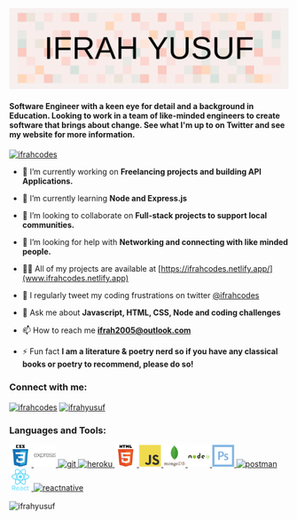 <img src="banner2.png" alt="my banner">
<h4>Software Engineer with a keen eye for detail and a background in Education. Looking to work in a team of like-minded engineers to create software that brings about change. See what I'm up to on Twitter and see my website for more information.</h4>

<p align="left"> <a href="https://twitter.com/ifrahcodes" target="blank"><img src="https://img.shields.io/twitter/follow/ifrahcodes?logo=twitter&style=for-the-badge" alt="ifrahcodes" /></a> </p>

- 🔭 I’m currently working on **Freelancing projects and building API Applications.**

- 🌱 I’m currently learning **Node and Express.js**

- 👯 I’m looking to collaborate on **Full-stack projects to support local communities.**

- 🤝 I’m looking for help with **Networking and connecting with like minded people.**

- 👨‍💻 All of my projects are available at [https://ifrahcodes.netlify.app/](www.ifrahcodes.netlify.app)

- 📝 I regularly tweet my coding frustrations on twitter [@ifrahcodes](@ifrahcodes)

- 💬 Ask me about **Javascript, HTML, CSS, Node and coding challenges**

- 📫 How to reach me **ifrah2005@outlook.com**

- ⚡ Fun fact **I am a literature & poetry nerd so if you have any classical books or poetry to recommend, please do so!**

<h3 align="left">Connect with me:</h3>
<p align="left">
<a href="https://twitter.com/ifrahcodes" target="blank"><img align="center" src="https://raw.githubusercontent.com/rahuldkjain/github-profile-readme-generator/master/src/images/icons/Social/twitter.svg" alt="ifrahcodes" height="30" width="40" /></a>
<a href="https://linkedin.com/in/ifrahyusuf" target="blank"><img align="center" src="https://raw.githubusercontent.com/rahuldkjain/github-profile-readme-generator/master/src/images/icons/Social/linked-in-alt.svg" alt="ifrahyusuf" height="30" width="40" /></a>
</p>

<h3 align="left">Languages and Tools:</h3>
<p align="left"> <a href="https://www.w3schools.com/css/" target="_blank" rel="noreferrer"> <img src="https://raw.githubusercontent.com/devicons/devicon/master/icons/css3/css3-original-wordmark.svg" alt="css3" width="40" height="40"/> </a> <a href="https://expressjs.com" target="_blank" rel="noreferrer"> <img src="https://raw.githubusercontent.com/devicons/devicon/master/icons/express/express-original-wordmark.svg" alt="express" width="40" height="40"/> </a> <a href="https://git-scm.com/" target="_blank" rel="noreferrer"> <img src="https://www.vectorlogo.zone/logos/git-scm/git-scm-icon.svg" alt="git" width="40" height="40"/> </a> <a href="https://heroku.com" target="_blank" rel="noreferrer"> <img src="https://www.vectorlogo.zone/logos/heroku/heroku-icon.svg" alt="heroku" width="40" height="40"/> </a> <a href="https://www.w3.org/html/" target="_blank" rel="noreferrer"> <img src="https://raw.githubusercontent.com/devicons/devicon/master/icons/html5/html5-original-wordmark.svg" alt="html5" width="40" height="40"/> </a> <a href="https://developer.mozilla.org/en-US/docs/Web/JavaScript" target="_blank" rel="noreferrer"> <img src="https://raw.githubusercontent.com/devicons/devicon/master/icons/javascript/javascript-original.svg" alt="javascript" width="40" height="40"/> </a> <a href="https://www.mongodb.com/" target="_blank" rel="noreferrer"> <img src="https://raw.githubusercontent.com/devicons/devicon/master/icons/mongodb/mongodb-original-wordmark.svg" alt="mongodb" width="40" height="40"/> </a> <a href="https://nodejs.org" target="_blank" rel="noreferrer"> <img src="https://raw.githubusercontent.com/devicons/devicon/master/icons/nodejs/nodejs-original-wordmark.svg" alt="nodejs" width="40" height="40"/> </a> <a href="https://www.photoshop.com/en" target="_blank" rel="noreferrer"> <img src="https://raw.githubusercontent.com/devicons/devicon/master/icons/photoshop/photoshop-line.svg" alt="photoshop" width="40" height="40"/> </a> <a href="https://postman.com" target="_blank" rel="noreferrer"> <img src="https://www.vectorlogo.zone/logos/getpostman/getpostman-icon.svg" alt="postman" width="40" height="40"/> </a> <a href="https://reactjs.org/" target="_blank" rel="noreferrer"> <img src="https://raw.githubusercontent.com/devicons/devicon/master/icons/react/react-original-wordmark.svg" alt="react" width="40" height="40"/> </a> <a href="https://reactnative.dev/" target="_blank" rel="noreferrer"> <img src="https://reactnative.dev/img/header_logo.svg" alt="reactnative" width="40" height="40"/> </a> </p>

<p><img align="center" src="https://github-readme-stats.vercel.app/api/top-langs?username=ifrahyusuf&show_icons=true&locale=en&layout=compact" alt="ifrahyusuf" /></p>




<!---
IfrahYusuf/IfrahYusuf is a ✨ special ✨ repository because its `README.md` (this file) appears on your GitHub profile.
You can click the Preview link to take a look at your changes.
--->
